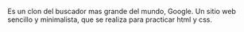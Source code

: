 Es un clon del buscador mas grande del mundo, Google. Un sitio web sencillo y minimalista, que se realiza para practicar html y css.  